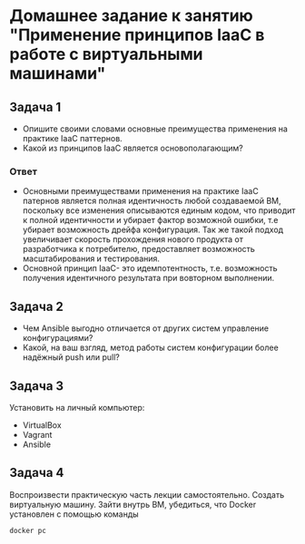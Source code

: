 # Домашнее задание к занятию "Применение принципов IaaC в работе с виртуальными машинами"

## Задача 1 

- Опишите своими словами основные преимущества применения на практике IaaC паттернов.
- Какой из принципов IaaC является основополагающим?

### Ответ

- Основными преимуществами применения на практике IaaC патернов является полная идентичность любой создаваемой ВМ, поскольку все изменения описываются единым кодом, что приводит к полной идентичности и убирает фактор возможной ошибки, т.е убирает возможность дрейфа конфигурация. Так же такой подход увеличивает скорость прохождения нового продукта от разработчика к потребителю, предоставляет возможность масштабирования и тестирования.
- Основной принцип IaaC- это идемпотентность, т.е. возможность получения идентичного результата при вовторном выполнении.

## Задача 2

- Чем Ansible выгодно отличается от других систем управление конфигурациями?
- Какой, на ваш взгляд, метод работы систем конфигурации более надёжный push или pull?


## Задача 3 

Установить на личный компьютер:

- VirtualBox
- Vagrant
- Ansible

## Задача 4
Воспроизвести практическую часть лекции самостоятельно.
Создать виртуальную машину.
Зайти внутрь ВМ, убедиться, что Docker установлен с помощью команды
```
docker pc
```

